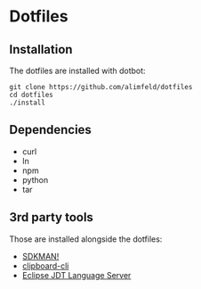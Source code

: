 # Dotfiles

## Installation

The dotfiles are installed with dotbot:

```shell
git clone https://github.com/alimfeld/dotfiles
cd dotfiles
./install
```

## Dependencies

- curl
- ln
- npm
- python
- tar

## 3rd party tools

Those are installed alongside the dotfiles:

- [SDKMAN!](https://sdkman.io)
- [clipboard-cli](https://github.com/sindresorhus/clipboard-cli)
- [Eclipse JDT Language Server](https://projects.eclipse.org/projects/eclipse.jdt.ls)

